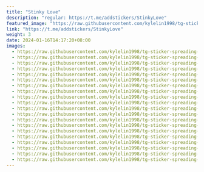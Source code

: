 ```yaml
---
title: "Stinky Love"
description: "regular: https://t.me/addstickers/StinkyLove"
featured_image: "https://raw.githubusercontent.com/kylelin1998/tg-sticker-spreading-worldwide-images/main/img/3807ce61-bd1b-45d4-9480-427a5e49ee4d.jpg"
link: "https://t.me/addstickers/StinkyLove"
weight: 3
date: 2024-01-16T14:17:20+08:00
images:
  - https://raw.githubusercontent.com/kylelin1998/tg-sticker-spreading-worldwide-images/main/img/3807ce61-bd1b-45d4-9480-427a5e49ee4d.jpg
  - https://raw.githubusercontent.com/kylelin1998/tg-sticker-spreading-worldwide-images/main/img/68acdb00-5497-4505-833b-8373c496edf8.jpg
  - https://raw.githubusercontent.com/kylelin1998/tg-sticker-spreading-worldwide-images/main/img/1c8e6e2c-3826-447b-9a84-6dc2c6ffd0e7.jpg
  - https://raw.githubusercontent.com/kylelin1998/tg-sticker-spreading-worldwide-images/main/img/aed32d13-30f9-4cc2-9f87-3f7c205bf7c7.jpg
  - https://raw.githubusercontent.com/kylelin1998/tg-sticker-spreading-worldwide-images/main/img/598790f6-7cd3-4b2a-86de-bc8636d7db1e.jpg
  - https://raw.githubusercontent.com/kylelin1998/tg-sticker-spreading-worldwide-images/main/img/6b641f87-6b1b-49e7-9550-663c1b3f87f4.jpg
  - https://raw.githubusercontent.com/kylelin1998/tg-sticker-spreading-worldwide-images/main/img/9d639024-c5e9-44ea-9e52-a34c8c3030a5.jpg
  - https://raw.githubusercontent.com/kylelin1998/tg-sticker-spreading-worldwide-images/main/img/e3d063ea-1ca1-4b7f-99c8-556716f2fafe.jpg
  - https://raw.githubusercontent.com/kylelin1998/tg-sticker-spreading-worldwide-images/main/img/c19caa62-5e84-453c-bfd1-fe44bcd724cf.jpg
  - https://raw.githubusercontent.com/kylelin1998/tg-sticker-spreading-worldwide-images/main/img/545d789c-eeaa-46ae-b9fd-5d61fcd00c45.jpg
  - https://raw.githubusercontent.com/kylelin1998/tg-sticker-spreading-worldwide-images/main/img/42a3fad7-a784-4ab9-808e-88ae6cb363bd.jpg
  - https://raw.githubusercontent.com/kylelin1998/tg-sticker-spreading-worldwide-images/main/img/fb358d3f-0e2c-4c01-8e17-43b331649783.jpg
  - https://raw.githubusercontent.com/kylelin1998/tg-sticker-spreading-worldwide-images/main/img/f89bc955-a060-4484-9680-7b9ab4ad3284.jpg
  - https://raw.githubusercontent.com/kylelin1998/tg-sticker-spreading-worldwide-images/main/img/0884d86f-b9a0-4160-a299-bfb2171e2455.jpg
  - https://raw.githubusercontent.com/kylelin1998/tg-sticker-spreading-worldwide-images/main/img/bb4fd0fe-63db-47c1-9945-5bdf8e2b01b7.jpg
  - https://raw.githubusercontent.com/kylelin1998/tg-sticker-spreading-worldwide-images/main/img/3297afaa-9b43-4674-9a17-b383a3bb580c.jpg
  - https://raw.githubusercontent.com/kylelin1998/tg-sticker-spreading-worldwide-images/main/img/18384378-5bc6-42bb-8137-4b9662ff6bbc.jpg
  - https://raw.githubusercontent.com/kylelin1998/tg-sticker-spreading-worldwide-images/main/img/0a4fb5a1-a844-4b24-bfce-7a79edfbd7c1.jpg
  - https://raw.githubusercontent.com/kylelin1998/tg-sticker-spreading-worldwide-images/main/img/814d9c0f-45e8-455c-9a67-e5845217fa47.jpg
  - https://raw.githubusercontent.com/kylelin1998/tg-sticker-spreading-worldwide-images/main/img/f0a83b19-e08d-46a9-8a83-4efd28fd5bdc.jpg
---
```

